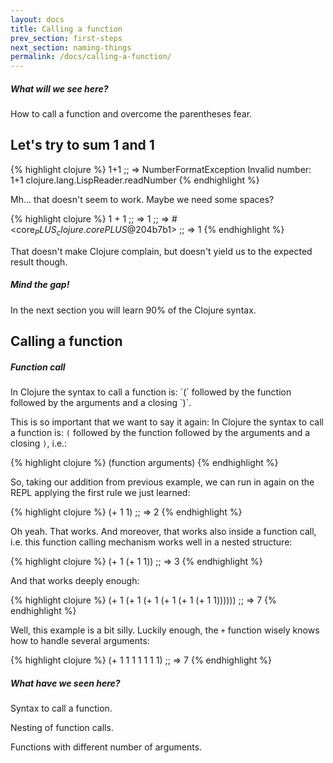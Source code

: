 ```yaml
---
layout: docs
title: Calling a function
prev_section: first-steps
next_section: naming-things
permalink: /docs/calling-a-function/
---
```


<div class="note">
  <h5>What will we see here?</h5>
  <p>How to call a function and overcome the parentheses fear.</p>
</div>

## Let's try to sum 1 and 1

{% highlight clojure %}
1+1
;; => NumberFormatException Invalid number: 1+1  clojure.lang.LispReader.readNumber
{% endhighlight %}

Mh... that doesn't seem to work. Maybe we need some spaces?

{% highlight clojure %}
1 + 1
;; => 1
;; => #<core$_PLUS_ clojure.core$_PLUS_@204b7b1>
;; => 1
{% endhighlight %}

That doesn't make Clojure complain, but doesn't yield us to the
expected result though.

<div class="note info">
  <h5>Mind the gap!</h5>
  <p>In the next section you will learn 90% of the Clojure syntax.</p>
</div>

## Calling a function

<div class="note unreleased">
  <h5>Function call</h5>
  <p>In Clojure the syntax to call a function is: `(` followed by the
function followed by the arguments and a closing `)`.</p>
</div>

This is so important that we want to say it again: In Clojure the
syntax to call a function is: `(` followed by the function followed by
the arguments and a closing `)`, i.e.:

{% highlight clojure %}
(function arguments)
{% endhighlight %}


So, taking our addition from previous example, we can run in again on
the REPL applying the first rule we just learned:

{% highlight clojure %}
(+ 1 1)
;; => 2
{% endhighlight %}

Oh yeah. That works. And moreover, that works also inside a function
call, i.e. this function calling mechanism works well in a nested
structure:

{% highlight clojure %}
(+ 1 (+ 1 1))
;; => 3
{% endhighlight %}

And that works deeply enough:

{% highlight clojure %}
(+ 1 (+ 1 (+ 1 (+ 1 (+ 1 (+ 1 1))))))
;; => 7
{% endhighlight %}

Well, this example is a bit silly. Luckily enough, the `+` function
wisely knows how to handle several arguments:

{% highlight clojure %}
(+ 1 1 1 1 1 1 1)
;; => 7
{% endhighlight %}

<div class="note">
  <h5>What have we seen here?</h5>
  <p>Syntax to call a function.</p>
  <p>Nesting of function calls.</p>
  <p>Functions with different number of arguments.</p>
</div>